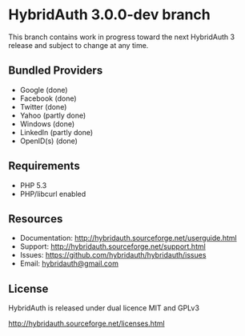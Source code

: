# HybridAuth 3.0.0-dev branch

This branch contains work in progress toward the next HybridAuth 3 release and subject to change at any time.

Bundled Providers
-----------------
* Google (done)
* Facebook (done)
* Twitter (done)
* Yahoo (partly done)
* Windows (done)
* LinkedIn (partly done)
* OpenID(s) (done)

Requirements
------------
* PHP 5.3
* PHP/libcurl enabled

Resources
---------
* Documentation: http://hybridauth.sourceforge.net/userguide.html
* Support: http://hybridauth.sourceforge.net/support.html
* Issues: https://github.com/hybridauth/hybridauth/issues
* Email: hybridauth@gmail.com

License
-------
HybridAuth is released under dual licence MIT and GPLv3

http://hybridauth.sourceforge.net/licenses.html
